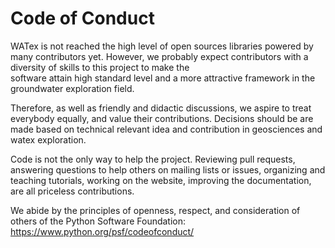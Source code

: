 # Code of Conduct

WATex is not reached the high level of open sources libraries powered by many contributors yet. 
However, we probably expect contributors with a diversity of skills to this project to make the  
software attain high standard level and a more attractive framework in the groundwater exploration field. 

Therefore, as well as friendly and didactic discussions, we aspire to treat everybody equally, and value their contributions.
Decisions should be are made based on technical relevant idea and contribution in geosciences and watex exploration.

Code is not the only way to help the project. Reviewing pull requests,
answering questions to help others on mailing lists or issues, organizing and
teaching tutorials, working on the website, improving the documentation, are
all priceless contributions.


We abide by the principles of openness, respect, and consideration of others of
the Python Software Foundation: https://www.python.org/psf/codeofconduct/

